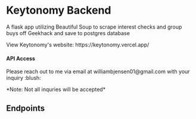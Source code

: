 <h1>Keytonomy Backend</h1>
<p>A flask app utilizing Beautiful Soup to scrape interest checks and group buys off Geekhack and save to postgres database</p>
<p>View Keytonomy's website: https://keytonomy.vercel.app/</p>

<h4>API Access</h4>
<p>Please reach out to me via email at williambjensen01@gmail.com with your inquiry :blush:</p>
*Note: Not all inquries will be accepted*

<h2>Endpoints</h2>
